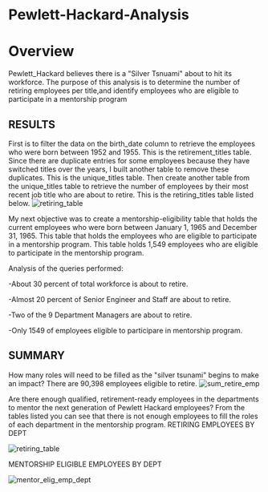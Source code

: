 # Pewlett-Hackard-Analysis

# Overview
Pewlett_Hackard believes there is a "Silver Tsnuami" about to hit its workforce. The purpose of this analysis is to determine the number of retiring employees per title,and identify employees who are eligible to participate in a mentorship program

## RESULTS
First is to filter the data on the birth_date column to retrieve the employees who were born between 1952 and 1955. This is the retirement_titles table. 
Since there are duplicate entries for some employees because they have switched titles over the years, I built another table to remove these duplicates.
This is the unique_titles table. Then create another table from the unique_titles table to retrieve the number of employees by their most recent job title
who are about to retire. This is the retiring_titles table listed below. ![retiring_table](https://user-images.githubusercontent.com/86200136/129483638-99f6fb73-b099-475a-8ed9-5bacb1e5e81e.png)

My next objective was to create a mentorship-eligibility table that holds the current employees who were born between January 1, 1965 and December 31, 1965. 
This table that holds the employees who are eligible to participate in a mentorship program. This table holds 1,549 employees who are eligible to participate in the mentorship program.

Analysis of the queries performed:

-About 30 percent of total workforce is about to retire.

-Almost 20 percent of Senior Engineer and Staff are about to retire.

-Two of the 9 Department Managers are about to retire. 

-Only 1549 of employees eligible to participare in mentorship program. 


## SUMMARY
How many roles will need to be filled as the "silver tsunami" begins to make an impact?
There are 90,398 employees eligible to retire. 
![sum_retire_emp](https://user-images.githubusercontent.com/86200136/129484743-0b69358a-8276-40bf-ba42-70b68d2bc579.png)

Are there enough qualified, retirement-ready employees in the departments to mentor the next generation of Pewlett Hackard employees?
From the tables listed you can see that there is not enough employees to fill the roles of each department in the mentorship program.
RETIRING EMPLOYEES BY DEPT

![retiring_table](https://user-images.githubusercontent.com/86200136/129485058-6968ce4b-9d8f-45e2-bf8d-966665f54e4b.png)




MENTORSHIP ELIGIBLE EMPLOYEES BY DEPT

![mentor_elig_emp_dept](https://user-images.githubusercontent.com/86200136/129485045-308d1ecc-2c97-463b-a7cf-3fd71bac2542.png)



